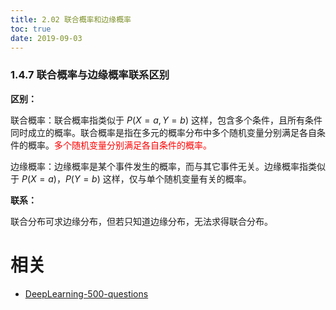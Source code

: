 ```yaml
---
title: 2.02 联合概率和边缘概率
toc: true
date: 2019-09-03
---
```


### 1.4.7 联合概率与边缘概率联系区别

**区别：**

​联合概率：联合概率指类似于 $P(X=a,Y=b)$ 这样，包含多个条件，且所有条件同时成立的概率。联合概率是指在多元的概率分布中多个随机变量分别满足各自条件的概率。<span style="color:red;">多个随机变量分别满足各自条件的概率。</span>

​边缘概率：边缘概率是某个事件发生的概率，而与其它事件无关。边缘概率指类似于 $P(X=a)$，$P(Y=b)$ 这样，仅与单个随机变量有关的概率。

**联系：**

​联合分布可求边缘分布，但若只知道边缘分布，无法求得联合分布。







# 相关

- [DeepLearning-500-questions](https://github.com/scutan90/DeepLearning-500-questions)
